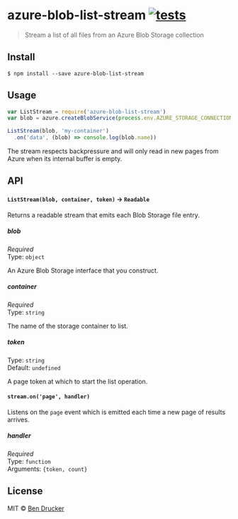# azure-blob-list-stream [![tests](https://github.com/bendrucker/azure-blob-list-stream/workflows/tests/badge.svg)](https://github.com/bendrucker/azure-blob-list-stream/actions?query=workflow%3Atests)

> Stream a list of all files from an Azure Blob Storage collection


## Install

```
$ npm install --save azure-blob-list-stream
```


## Usage

```js
var ListStream = require('azure-blob-list-stream')
var blob = azure.createBlobService(process.env.AZURE_STORAGE_CONNECTION_STRING)

ListStream(blob, 'my-container')
  .on('data', (blob) => console.log(blob.name))
```

The stream respects backpressure and will only read in new pages from Azure when its internal buffer is empty.

## API

#### `ListStream(blob, container, token)` -> `Readable`

Returns a readable stream that emits each Blob Storage file entry.

##### blob

*Required*  
Type: `object`

An Azure Blob Storage interface that you construct.

##### container

*Required*  
Type: `string`

The name of the storage container to list.

##### token

Type: `string`  
Default: `undefined`

A page token at which to start the list operation. 

#### `stream.on('page', handler)`

Listens on the `page` event which is emitted each time a new page of results arrives.

##### handler

*Required*  
Type: `function`  
Arguments: `{token, count}`

## License

MIT © [Ben Drucker](http://bendrucker.me)
